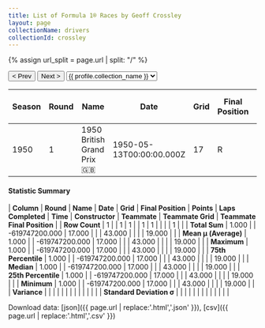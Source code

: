 ```yaml
---
title: List of Formula 1® Races by Geoff Crossley
layout: page
collectionName: drivers
collectionId: crossley
---
```


{% assign url_split = page.url | split: "/" %}
<div id="collection-navigation">
<button onclick="selector.options[selector.selectedIndex-1].value && (window.location = selector.options[selector.selectedIndex-1].value);">&lt; Prev</button>
<button onclick="selector.options[selector.selectedIndex+1].value && (window.location = selector.options[selector.selectedIndex+1].value);">Next &gt;</button>
<select id="selector" onchange="this.options[this.selectedIndex].value && (window.location = this.options[this.selectedIndex].value);">
  {% for collectionId in site.data[page.collectionName].refs %}
    {% if collectionId == page.collectionId %}
      {% assign selected = "selected" %}
    {% else %}
      {% assign selected = "" %}
    {% endif %}
    {% assign profile = site.data[page.collectionName][collectionId].profile %}
    <option value="/f1/{{ page.collectionName }}/{{ collectionId }}/{{ url_split[4] }}" {{ selected }}>{{ profile.collection_name }}</option>
  {% endfor %}
</select>
</div>

| Season | Round | Name | Date | Grid | Final Position | Points | Laps Completed | Time | Constructor | Teammate | Teammate Grid | Teammate Final Position |
|--|--|--|--|--|--|--|--|--|--|--|--|--|
| 1950 | 1 | 1950 British Grand Prix 🇬🇧 | 1950-05-13T00:00:00.000Z | 17 | R | 0.0 | 43 |   | Alta 🇬🇧 | [Joe Kelly 🇮🇪](/f1/drivers/kelly) | 19 | N |

#### Statistic Summary

| **Column** | **Round** | **Name** | **Date** | **Grid** | **Final Position** | **Points** | **Laps Completed** | **Time** | **Constructor** | **Teammate** | **Teammate Grid** | **Teammate Final Position** |
| **Row Count** | 1 |  | 1 | 1 |  | 1 | 1 |  |  |  | 1 |  |
| **Total Sum** | 1.000 |  | -619747200.000 | 17.000 |  |  | 43.000 |  |  |  | 19.000 |  |
| **Mean μ (Average)** | 1.000 |  | -619747200.000 | 17.000 |  |  | 43.000 |  |  |  | 19.000 |  |
| **Maximum** | 1.000 |  | -619747200.000 | 17.000 |  |  | 43.000 |  |  |  | 19.000 |  |
| **75th Percentile** | 1.000 |  | -619747200.000 | 17.000 |  |  | 43.000 |  |  |  | 19.000 |  |
| **Median** | 1.000 |  | -619747200.000 | 17.000 |  |  | 43.000 |  |  |  | 19.000 |  |
| **25th Percentile** | 1.000 |  | -619747200.000 | 17.000 |  |  | 43.000 |  |  |  | 19.000 |  |
| **Minimum** | 1.000 |  | -619747200.000 | 17.000 |  |  | 43.000 |  |  |  | 19.000 |  |
| **Variance** |  |  |  |  |  |  |  |  |  |  |  |  |
| **Standard Deviation σ** |  |  |  |  |  |  |  |  |  |  |  |  |

Download data: [json]({{ page.url | replace:'.html','.json' }}), [csv]({{ page.url | replace:'.html','.csv' }})
